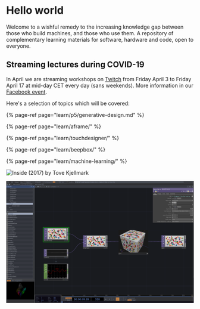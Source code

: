 # Hello world

Welcome to a wishful remedy to the increasing knowledge gap between those who build machines, and those who use them. A repository of complementary learning materials for software, hardware and code, open to everyone.

## Streaming lectures during COVID-19

In April we are streaming workshops on [Twitch](https://www.twitch.tv/exploringtechnology) from Friday April 3 to Friday April 17 at mid-day CET every day \(sans weekends\). More information in our [Facebook event](https://www.facebook.com/events/524433344931172/).

Here's a selection of topics which will be covered:

{% page-ref page="learn/p5/generative-design.md" %}

{% page-ref page="learn/aframe/" %}

{% page-ref page="learn/touchdesigner/" %}

{% page-ref page="learn/beepbox/" %}

{% page-ref page="learn/machine-learning/" %}

![Inside \(2017\) by Tove Kjellmark](https://lh4.googleusercontent.com/equpGdAC1AxXVRSi_BUvrOAat_fP5BOXCUASbr_4T7VkbT5acB4VtAtJjcv0AobSE8THBhHZKGlFQ9qbSITcOkp0bNOZ1vMaLX6HvpFOXXRgg1kuhEHBfzk2hOS6P28M34IkfLzI)

![Untitled \(2019\) by Natasha Klimenko](.gitbook/assets/image%20%2810%29.png)

